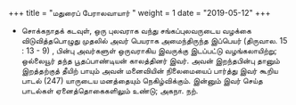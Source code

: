 ﻿+++
title = "மதுரைப் பேராலவாயார்  "
weight = 1
date = "2019-05-12"
+++


-  சொக்கநாதக் கடவுள், ஒரு புலவராக வந்து சங்கப்புலவருடைய வழக்கை விடுவித்தபொழுது முதலில் அவர் பெயராக அமைந்திருந்த இப்பெயர் (திருவால. 15 : 13 - 9) , பின்பு அவர்களுள் ஒருவராகிய இவருக்கு இடப்பட்டு வழங்கலாயிற்று; ஒல்லையூர் தந்த பூதப்பாண்டியன் காலத்தினர் இவர். அவன் இறந்தபின்பு தானும் இறத்தற்குத் தீயிற் பாயும் அவன் மனைவியின் நிலைமையைப் பார்த்து இவர் கூறிய பாடல் (247)  யாருடைய மனத்தையும் நெகிழ்விக்கும். இன்னும் இவர் செய்த பாடல்கள் ஏனைத்தொகைகளிலும் உண்டு;  அகநா. நற். 
  
